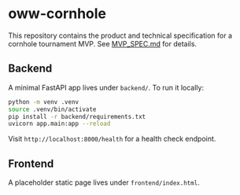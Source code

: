 # oww-cornhole

This repository contains the product and technical specification for a cornhole tournament MVP.
See [MVP_SPEC.md](MVP_SPEC.md) for details.

## Backend

A minimal FastAPI app lives under `backend/`. To run it locally:

```bash
python -m venv .venv
source .venv/bin/activate
pip install -r backend/requirements.txt
uvicorn app.main:app --reload
```

Visit `http://localhost:8000/health` for a health check endpoint.

## Frontend

A placeholder static page lives under `frontend/index.html`.
